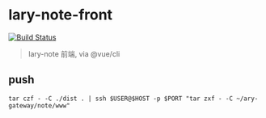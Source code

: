 # lary-note-front

[![Build Status](https://travis-ci.org/songlairui/lary-note-book.svg?branch=lary-note-web)](https://travis-ci.org/songlairui/lary-note-book)

> lary-note 前端, via @vue/cli

## push

```
tar czf - -C ./dist . | ssh $USER@$HOST -p $PORT "tar zxf - -C ~/ary-gateway/note/www"
```
